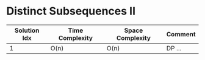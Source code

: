 # Distinct Subsequences II

| Solution Idx | Time Complexity | Space Complexity | Comment |
| ------------ | --------------- | ---------------- | ------- |
| 1            | O(n)            | O(n)             | DP ...  |
